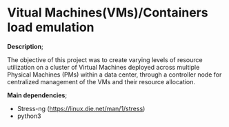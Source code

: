 # Vitual Machines(VMs)/Containers load emulation

**Description**;

The objective of this project was to create varying levels of resource utilization on a cluster of Virtual Machines deployed across multiple Physical Machines (PMs) within a data center, through a controller node for centralized management of the VMs and their resource allocation.

**Main dependencies**;

- Stress-ng (https://linux.die.net/man/1/stress)
- python3



